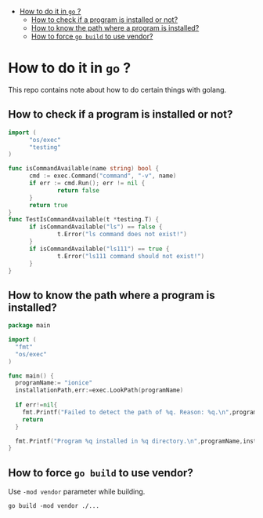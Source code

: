 - [How to do it in `go` ?](#how-to-do-it-in-go-)
  - [How to check if a program is installed or not?](#how-to-check-if-a-program-is-installed-or-not)
  - [How to know the path where a program is installed?](#how-to-know-the-path-where-a-program-is-installed)
  - [How to force `go build` to use vendor?](#how-to-force-go-build-to-use-vendor)

# How to do it in `go` ?

This repo contains note about how to do certain things with golang.

## How to check if a program is installed or not?

```go
import (
      "os/exec"
      "testing"
)

func isCommandAvailable(name string) bool {
      cmd := exec.Command("command", "-v", name)
      if err := cmd.Run(); err != nil {
              return false
      }
      return true
}
func TestIsCommandAvailable(t *testing.T) {
      if isCommandAvailable("ls") == false {
              t.Error("ls command does not exist!")
      }
      if isCommandAvailable("ls111") == true {
              t.Error("ls111 command should not exist!")
      }
}
```

## How to know the path where a program is installed?

```go
package main

import (
  "fmt"
  "os/exec"
)

func main() {
  programName:= "ionice"
  installationPath,err:=exec.LookPath(programName)
  
  if err!=nil{
    fmt.Printf("Failed to detect the path of %q. Reason: %q.\n",programName,err.Error())
    return
  }

  fmt.Printf("Program %q installed in %q directory.\n",programName,installationPath)
}
```

## How to force `go build` to use vendor?

Use `-mod vendor` parameter while building.

```console
go build -mod vendor ./...
```
